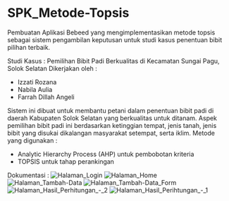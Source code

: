 # SPK_Metode-Topsis
Pembuatan Aplikasi Bebeed yang mengimplementasikan metode topsis sebagai sistem pengambilan keputusan untuk studi kasus penentuan bibit pilihan terbaik.

Studi Kasus 	: Pemilihan Bibit Padi Berkualitas di Kecamatan Sungai Pagu, Solok Selatan
Dikerjakan oleh :
- Izzati Rozana
- Nabila Aulia
- Farrah Dillah Angeli

Sistem ini dibuat untuk membantu petani dalam penentuan bibit padi di daerah Kabupaten Solok Selatan yang berkualitas untuk ditanam. Aspek pemilihan bibit padi ini berdasarkan ketinggian tempat, jenis tanah, jenis bibit yang disukai dikalangan masyarakat setempat, serta iklim. 
Metode yang digunakan :
- Analytic Hierarchy Process (AHP) untuk pembobotan kriteria
- TOPSIS untuk tahap perankingan

Dokumentasi :
![Halaman_Login](https://user-images.githubusercontent.com/97377601/214788614-e3567e19-0b5b-4c87-8094-e8c95c749c76.jpeg)
![Halaman_Home](https://user-images.githubusercontent.com/97377601/214788632-9f169de6-f7df-4d81-8fe6-ea25638a9b2e.jpeg)
![Halaman_Tambah-Data](https://user-images.githubusercontent.com/97377601/214788675-682a9319-2314-4f60-a6d0-82586a9c9c0a.jpeg)
![Halaman_Tambah-Data_Form](https://user-images.githubusercontent.com/97377601/214788683-51bf4f5f-b0a2-4b9e-974c-e1898ec2a3ab.jpeg)
![Halaman_Hasil_Perhitungan_-_2](https://user-images.githubusercontent.com/97377601/214788711-38b37b67-8b63-468c-91d5-4a15926a30b1.jpeg)
![Halaman_Hasil_Perihtungan_-_1](https://user-images.githubusercontent.com/97377601/214788750-f963def2-3060-4b02-8a8f-988fd34d4568.jpeg)


